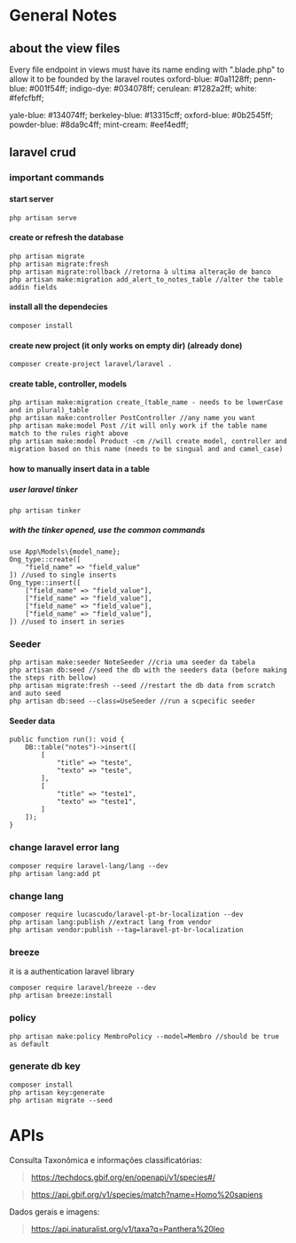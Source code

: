 # General Notes

## about the view files

Every file endpoint in views must have its name ending with ".blade.php" to allow it to be founded by the laravel routes
oxford-blue: #0a1128ff;
penn-blue: #001f54ff;
indigo-dye: #034078ff;
cerulean: #1282a2ff;
white: #fefcfbff;

yale-blue: #134074ff;
berkeley-blue: #13315cff;
oxford-blue: #0b2545ff;
powder-blue: #8da9c4ff;
mint-cream: #eef4edff;

## laravel crud

### important commands

#### start server
    php artisan serve

#### create or refresh the database
    php artisan migrate
    php artisan migrate:fresh
    php artisan migrate:rollback //retorna à ultima alteração de banco
    php artisan make:migration add_alert_to_notes_table //alter the table addin fields

#### install all the dependecies
    composer install

#### create new project (it only works on empty dir) (already done)
    composer create-project laravel/laravel .

#### create table, controller, models
    php artisan make:migration create_(table_name - needs to be lowerCase and in plural)_table
    php artisan make:controller PostController //any name you want
    php artisan make:model Post //it will only work if the table name match to the rules right above
    php artisan make:model Product -cm //will create model, controller and migration based on this name (needs to be singual and and camel_case)

#### how to manually insert data in a table
##### user laravel tinker
    php artisan tinker

##### with the tinker opened, use the common commands
    use App\Models\{model_name};
    Ong_type::create([
        "field_name" => "field_value"
    ]) //used to single inserts
    Ong_type::insert([
        ["field_name" => "field_value"],
        ["field_name" => "field_value"],
        ["field_name" => "field_value"],
        ["field_name" => "field_value"],
    ]) //used to insert in series

### Seeder

    php artisan make:seeder NoteSeeder //cria uma seeder da tabela
    php artisan db:seed //seed the db with the seeders data (before making the steps rith bellow)
    php artisan migrate:fresh --seed //restart the db data from scratch and auto seed
    php artisan db:seed --class=UseSeeder //run a scpecific seeder

#### Seeder data

    public function run(): void {
        DB::table("notes")->insert([
            [
                "title" => "teste",
                "texto" => "teste",
            ],
            [
                "title" => "teste1",
                "texto" => "teste1",
            ]
        ]);
    }

### change laravel error lang

    composer require laravel-lang/lang --dev
    php artisan lang:add pt

### change lang

    composer require lucascudo/laravel-pt-br-localization --dev
    php artisan lang:publish //extract lang from vendor
    php artisan vendor:publish --tag=laravel-pt-br-localization


### breeze

it is a authentication laravel library

    composer require laravel/breeze --dev
    php artisan breeze:install

### policy

    php artisan make:policy MembroPolicy --model=Membro //should be true as default

### generate db key

    composer install
    php artisan key:generate
    php artisan migrate --seed

# APIs

Consulta Taxonômica e informações classificatórias:

> https://techdocs.gbif.org/en/openapi/v1/species#/

> https://api.gbif.org/v1/species/match?name=Homo%20sapiens

Dados gerais e imagens:

> https://api.inaturalist.org/v1/taxa?q=Panthera%20leo
